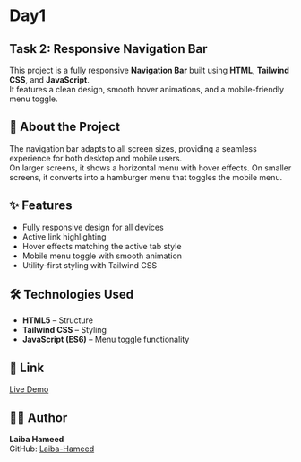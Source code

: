 # Day1

## Task 2:  Responsive Navigation Bar  

This project is a fully responsive **Navigation Bar** built using **HTML**, **Tailwind CSS**, and **JavaScript**.  
It features a clean design, smooth hover animations, and a mobile-friendly menu toggle.  


## 📖 About the Project  

The navigation bar adapts to all screen sizes, providing a seamless experience for both desktop and mobile users.  
On larger screens, it shows a horizontal menu with hover effects. On smaller screens, it converts into a hamburger menu that toggles the mobile menu.  

## ✨ Features  

- Fully responsive design for all devices  
- Active link highlighting  
- Hover effects matching the active tab style  
- Mobile menu toggle with smooth animation  
- Utility-first styling with Tailwind CSS  

## 🛠 Technologies Used  

- **HTML5** – Structure  
- **Tailwind CSS** – Styling  
- **JavaScript (ES6)** – Menu toggle functionality  

## 🔗 Link  
[Live Demo](https://laiba-hameed-week3-day1.vercel.app/)

## 👩‍💻 Author  

**Laiba Hameed**  
GitHub: [Laiba-Hameed](https://github.com/Netixsol-Innovator-Internship/Laiba-Hameed/tree/main)
